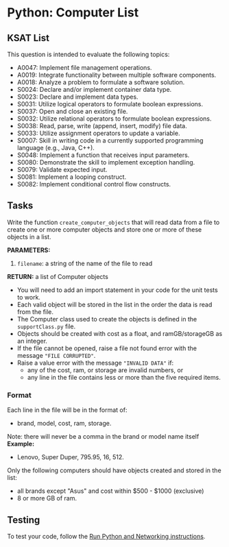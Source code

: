 # Python: Computer List
## KSAT List
This question is intended to evaluate the following topics:
- A0047: Implement file management operations.
- A0019: Integrate functionality between multiple software components.
- A0018: Analyze a problem to formulate a software solution.
- S0024: Declare and/or implement container data type.
- S0023: Declare and implement data types.
- S0031: Utilize logical operators to formulate boolean expressions.
- S0037: Open and close an existing file.
- S0032: Utilize relational operators to formulate boolean expressions.
- S0038: Read, parse, write (append, insert, modify) file data.
- S0033: Utilize assignment operators to update a variable.
- S0007: Skill in writing code in a currently supported programming language (e.g., Java, C++).
- S0048: Implement a function that receives input parameters.
- S0080: Demonstrate the skill to implement exception handling.
- S0079: Validate expected input.
- S0081: Implement a looping construct.
- S0082: Implement conditional control flow constructs.

## Tasks
Write the function `create_computer_objects` that will read data from a file to create one or more computer objects 
and store one or more of these objects in a list. 

**PARAMETERS:**
1. `filename`: a string of the name of the file to read

**RETURN:** a list of Computer objects

- You will need to add an import statement in your code for the unit tests to work.
- Each valid object will be stored in the list in the order the data is read from the file. 
- The Computer class used to create the objects is defined in the `supportClass.py` file. 
- Objects should be created with cost as a float, and ramGB/storageGB as an integer.
- If the file cannot be opened, raise a file not found error with the message `"FILE CORRUPTED"`.
- Raise a value error with the message `"INVALID DATA"` if:
  - any of the cost, ram, or storage are invalid numbers, or
  - any line in the file contains less or more than the five required items.

### Format
Each line in the file will be in the format of: 
- brand, model, cost, ram, storage. 

Note: there will never be a comma in the brand or model name itself
**Example:**
- Lenovo, Super Duper, 795.95, 16, 512. 
 
Only the following computers should have objects created and stored in the list:
- all brands except "Asus" and cost within $500 - $1000 (exclusive)
- 8 or more GB of ram.

## Testing
To test your code, follow the [Run Python and Networking instructions](https://gitlab.com/90cos/cyv/cyber-capability-developer-ccd/ccd-master-question-file/-/blob/master/performance/exam_files/compile-instructions.md).
